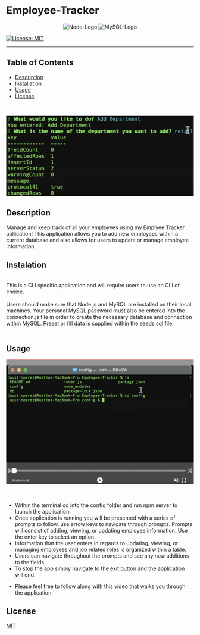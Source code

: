 # Employee-Tracker

<p align="center">
  <img src="https://img.shields.io/badge/Node.js-43853D?style=for-the-badge&logo=node.js&logoColor=white" alt="Node-Logo">
  <img src="https://img.shields.io/badge/MySQL-00000F?style=for-the-badge&logo=mysql&logoColor=blue" alt="MySQL-Logo">
</p>

[![License: MIT](https://img.shields.io/badge/License-MIT-red.svg)](https://opensource.org/licenses/MIT)

---

## Table of Contents

- [Description](#description)
- [Installation](#installation)
- [Usage](#usage)
- [License](#license)

<br>

![screenshot](images/employeeTracker.png)

## Description

Manage and keep track of all your employees using my Emplyee Tracker apllication! This application allows you to add new employees within a current database and also allows for users to update or manage employee information.
<br>

## Instalation

<br>
This is a CLI specific application and will require users to use an CLI of choice. 
<br>
<br>
Users should make sure that Node.js and MySQL are installed on their local machines. Your personal MySQL password must also be entered into the connection.js file in order to create the necessary database and connection within MySQL. Preset or fill data is supplied within the seeds.sql file.

<br>
<br>

## Usage

[![Please follow along](images/employeeTrackerVideo.png)](https://drive.google.com/file/d/1ik0cFiw3c3rCsypM2oB4rTTZnuF9GeTr/view)

<br>

- Within the terminal cd into the config folder and run npm server to launch the application.
  <br>
- Once application is running you will be presented with a series of prompts to follow. use arrow keys to navigate through prompts. Prompts will consist of adding, viewing, or updating employee information. Use the enter key to select an option.
  <br>
- Information that the user enters in regards to updating, viewing, or managing employees and job related roles is organized within a table.
  <br>
- Users can navigate throughout the prompts and see any new additions to the fields.
  <br>
- To stop the app simply navigate to the exit button and the application will end.
  <br>

* Please feel free to follow along with this video that walks you through the application.

## License

[MIT](https://choosealicense.com/licenses/mit/#)
